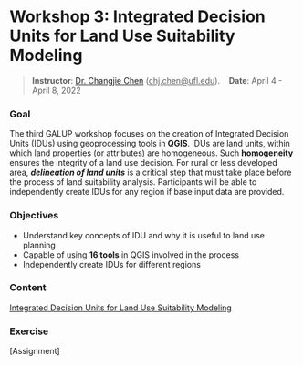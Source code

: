 # Workshop 3: Integrated Decision Units for Land Use Suitability Modeling

> **Instructor**: [Dr. Changjie Chen](https://github.com/chjch) (<ins>chj.chen@<i></i>ufl.edu</ins>).&nbsp;&nbsp;&nbsp;&nbsp;**Date**: April 4 - April 8, 2022

### Goal

The third GALUP workshop focuses on the creation of Integrated Decision Units
(IDUs) using geoprocessing tools in **QGIS**.
IDUs are land units, within which land properties (or attributes) are
homogeneous.
Such **homogeneity** ensures the integrity of a land use decision.
For rural or less developed area, **_delineation of land units_** is a critical
step that must take place before the process of land suitability analysis.
Participants will be able to independently create IDUs for any region if base
input data are provided.

### Objectives

- Understand key concepts of IDU and why it is useful to land use planning
- Capable of using **16 tools** in QGIS involved in the process
- Independently create IDUs for different regions

### Content

[Integrated Decision Units for Land Use Suitability Modeling](module.md)

### Exercise

[Assignment]